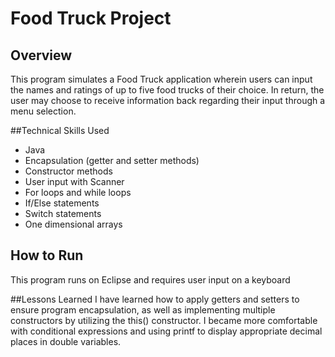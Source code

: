 # Food Truck Project
## Overview
This program simulates a Food Truck application wherein users can input the names and ratings of up to five food trucks of their choice. In return, the user may choose to receive information back regarding their input through a menu selection.

##Technical Skills Used
* Java
* Encapsulation (getter and setter methods)
* Constructor methods
* User input with Scanner
* For loops and while loops
* If/Else statements
* Switch statements
* One dimensional arrays

## How to Run
This program runs on Eclipse and requires user input on a keyboard

##Lessons Learned
I have learned how to apply getters and setters to ensure program encapsulation, as well as implementing multiple constructors by utilizing the this() constructor. I became more comfortable with conditional expressions and using printf to display appropriate decimal places in double variables.
